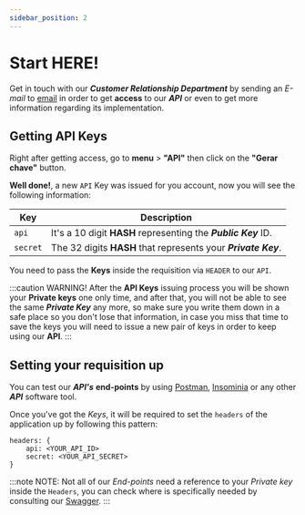 ```yaml
---
sidebar_position: 2
---
```


# Start HERE!

Get in touch with our **_Customer Relationship Department_** by sending an _E-mail_ to [email](mailto:contato@bembit.com) in order to get **access** to our **_API_** or even to get more information regarding its implementation.

## Getting API Keys

Right after getting access, go to **menu** > **"API"** then click on the **"Gerar chave"** button.

**Well done!**, a new `API` Key was issued for you account, now you will see the following information:

| Key      | Description                                                    |
| -------- | -------------------------------------------------------------- |
| `api`    | It's a 10 digit **HASH** representing the **_Public Key_** ID. |
| `secret` | The 32 digits **HASH** that represents your **_Private Key_**. |

You need to pass the **Keys** inside the requisition via `HEADER` to our `API`.

:::caution WARNING!
After the **API Keys** issuing process you will be shown your **Private keys** one only time, and after that, you will not be able to see the same **_Private Key_** any more, so make sure you write them down in a safe place so you don't lose that information, in case you miss that time to save the keys you will need to issue a new pair of keys in order to keep using our **API**.
:::

## Setting your requisition up

You can test our **_API's_** **end-points** by using [Postman](https://www.postman.com/), [Insominia](https://insomnia.rest/) or any other **_API_** software tool.

Once you've got the _Keys_, it will be required to set the `headers` of the application up by following this pattern:

```
headers: {
    api: <YOUR_API_ID>
    secret: <YOUR_API_SECRET>
}
```

:::note NOTE:
Not all of our _End-points_ need a reference to your _Private key_ inside the `Headers`, you can check where is specifically needed by consulting our [Swagger](https://api.bembit.com/docs).
:::
